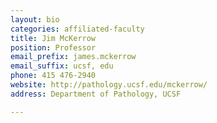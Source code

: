 ```yaml
---
layout: bio
categories: affiliated-faculty
title: Jim McKerrow
position: Professor
email_prefix: james.mckerrow
email_suffix: ucsf, edu 
phone: 415 476-2940
website: http://pathology.ucsf.edu/mckerrow/
address: Department of Pathology, UCSF

---
```


